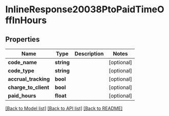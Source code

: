 # InlineResponse20038PtoPaidTimeOffInHours

## Properties
Name | Type | Description | Notes
------------ | ------------- | ------------- | -------------
**code_name** | **string** |  | [optional] 
**code_type** | **string** |  | [optional] 
**accrual_tracking** | **bool** |  | [optional] 
**charge_to_client** | **bool** |  | [optional] 
**paid_hours** | **float** |  | [optional] 

[[Back to Model list]](../../README.md#documentation-for-models) [[Back to API list]](../../README.md#documentation-for-api-endpoints) [[Back to README]](../../README.md)

